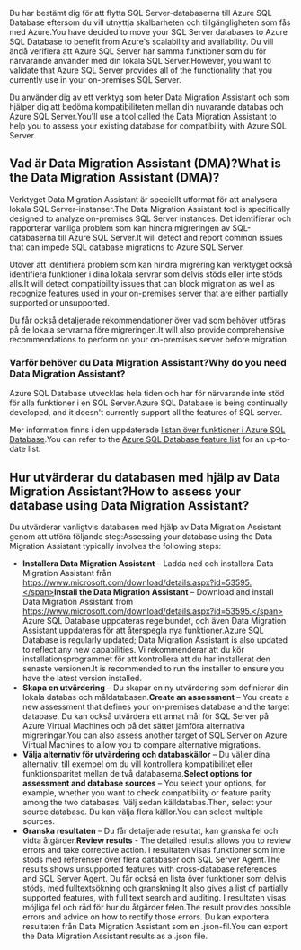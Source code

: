 <span data-ttu-id="49e11-101">Du har bestämt dig för att flytta SQL Server-databaserna till Azure SQL Database eftersom du vill utnyttja skalbarheten och tillgängligheten som fås med Azure.</span><span class="sxs-lookup"><span data-stu-id="49e11-101">You have decided to move your SQL Server databases to Azure SQL Database to benefit from Azure's scalability and availability.</span></span> <span data-ttu-id="49e11-102">Du vill ändå verifiera att Azure SQL Server har samma funktioner som du för närvarande använder med din lokala SQL Server.</span><span class="sxs-lookup"><span data-stu-id="49e11-102">However, you want to validate that Azure SQL Server provides all of the functionality that you currently use in your on-premises SQL Server.</span></span>

<span data-ttu-id="49e11-103">Du använder dig av ett verktyg som heter Data Migration Assistant och som hjälper dig att bedöma kompatibiliteten mellan din nuvarande databas och Azure SQL Server.</span><span class="sxs-lookup"><span data-stu-id="49e11-103">You'll use a tool called the Data Migration Assistant to help you to assess your existing database for compatibility with Azure SQL Server.</span></span>

## <a name="what-is-the-data-migration-assistant-dma"></a><span data-ttu-id="49e11-104">Vad är Data Migration Assistant (DMA)?</span><span class="sxs-lookup"><span data-stu-id="49e11-104">What is the Data Migration Assistant (DMA)?</span></span>

<span data-ttu-id="49e11-105">Verktyget Data Migration Assistant är speciellt utformat för att analysera lokala SQL Server-instanser.</span><span class="sxs-lookup"><span data-stu-id="49e11-105">The Data Migration Assistant tool is specifically designed to analyze on-premises SQL Server instances.</span></span> <span data-ttu-id="49e11-106">Det identifierar och rapporterar vanliga problem som kan hindra migreringen av SQL-databaserna till Azure SQL Server.</span><span class="sxs-lookup"><span data-stu-id="49e11-106">It will detect and report common issues that can impede SQL database migrations to Azure SQL Server.</span></span>

<span data-ttu-id="49e11-107">Utöver att identifiera problem som kan hindra migrering kan verktyget också identifiera funktioner i dina lokala servrar som delvis stöds eller inte stöds alls.</span><span class="sxs-lookup"><span data-stu-id="49e11-107">It will detect compatibility issues that can block migration as well as recognize features used in your on-premises server that are either partially supported or unsupported.</span></span>

<span data-ttu-id="49e11-108">Du får också detaljerade rekommendationer över vad som behöver utföras på de lokala servrarna före migreringen.</span><span class="sxs-lookup"><span data-stu-id="49e11-108">It will also provide comprehensive recommendations to perform on your on-premises server before migration.</span></span>

### <a name="why-do-you-need-data-migration-assistant"></a><span data-ttu-id="49e11-109">Varför behöver du Data Migration Assistant?</span><span class="sxs-lookup"><span data-stu-id="49e11-109">Why do you need Data Migration Assistant?</span></span>

<span data-ttu-id="49e11-110">Azure SQL Database utvecklas hela tiden och har för närvarande inte stöd för alla funktioner i en SQL Server.</span><span class="sxs-lookup"><span data-stu-id="49e11-110">Azure SQL Database is being continually developed, and it doesn't currently support all the features of SQL server.</span></span>

<span data-ttu-id="49e11-111">Mer information finns i den uppdaterade [listan över funktioner i Azure SQL Database](https://docs.microsoft.com/azure/sql-database/sql-database-features).</span><span class="sxs-lookup"><span data-stu-id="49e11-111">You can refer to the [Azure SQL Database feature list](https://docs.microsoft.com/azure/sql-database/sql-database-features) for an up-to-date list.</span></span>

## <a name="how-to-assess-your-database-using-data-migration-assistant"></a><span data-ttu-id="49e11-112">Hur utvärderar du databasen med hjälp av Data Migration Assistant?</span><span class="sxs-lookup"><span data-stu-id="49e11-112">How to assess your database using Data Migration Assistant?</span></span>

<span data-ttu-id="49e11-113">Du utvärderar vanligtvis databasen med hjälp av Data Migration Assistant genom att utföra följande steg:</span><span class="sxs-lookup"><span data-stu-id="49e11-113">Assessing your database using the Data Migration Assistant typically involves the following steps:</span></span>

- <span data-ttu-id="49e11-114">**Installera Data Migration Assistant** – Ladda ned och installera Data Migration Assistant från https://www.microsoft.com/download/details.aspx?id=53595.</span><span class="sxs-lookup"><span data-stu-id="49e11-114">**Install the Data Migration Assistant** – Download and install Data Migration Assistant from https://www.microsoft.com/download/details.aspx?id=53595.</span></span> <span data-ttu-id="49e11-115">Azure SQL Database uppdateras regelbundet, och även Data Migration Assistant uppdateras för att återspegla nya funktioner.</span><span class="sxs-lookup"><span data-stu-id="49e11-115">Azure SQL Database is regularly updated; Data Migration Assistant is also updated to reflect any new capabilities.</span></span> <span data-ttu-id="49e11-116">Vi rekommenderar att du kör installationsprogrammet för att kontrollera att du har installerat den senaste versionen.</span><span class="sxs-lookup"><span data-stu-id="49e11-116">It is recommended to run the installer to ensure you have the latest version installed.</span></span>
- <span data-ttu-id="49e11-117">**Skapa en utvärdering** – Du skapar en ny utvärdering som definierar din lokala databas och måldatabasen.</span><span class="sxs-lookup"><span data-stu-id="49e11-117">**Create an assessment** – You create a new assessment that defines your on-premises database and the target database.</span></span> <span data-ttu-id="49e11-118">Du kan också utvärdera ett annat mål för SQL Server på Azure Virtual Machines och på det sättet jämföra alternativa migreringar.</span><span class="sxs-lookup"><span data-stu-id="49e11-118">You can also assess another target of SQL Server on Azure Virtual Machines to allow you to compare alternative migrations.</span></span>
- <span data-ttu-id="49e11-119">**Välja alternativ för utvärdering och databaskällor** – Du väljer dina alternativ, till exempel om du vill kontrollera kompatibilitet eller funktionsparitet mellan de två databaserna.</span><span class="sxs-lookup"><span data-stu-id="49e11-119">**Select options for assessment and database sources** – You select your options, for example, whether you want to check compatibility or feature parity among the two databases.</span></span> <span data-ttu-id="49e11-120">Välj sedan källdatabas.</span><span class="sxs-lookup"><span data-stu-id="49e11-120">Then, select your source database.</span></span> <span data-ttu-id="49e11-121">Du kan välja flera källor.</span><span class="sxs-lookup"><span data-stu-id="49e11-121">You can select multiple sources.</span></span>
- <span data-ttu-id="49e11-122">**Granska resultaten** – Du får detaljerade resultat, kan granska fel och vidta åtgärder.</span><span class="sxs-lookup"><span data-stu-id="49e11-122">**Review results** - The detailed results allows you to review errors and take corrective action.</span></span> <span data-ttu-id="49e11-123">I resultaten visas funktioner som inte stöds med referenser över flera databaser och SQL Server Agent.</span><span class="sxs-lookup"><span data-stu-id="49e11-123">The results shows unsupported features with cross-database references and SQL Server Agent.</span></span> <span data-ttu-id="49e11-124">Du får också en lista över funktioner som delvis stöds, med fulltextsökning och granskning.</span><span class="sxs-lookup"><span data-stu-id="49e11-124">It also gives a list of partially supported features, with full text search and auditing.</span></span> <span data-ttu-id="49e11-125">I resultaten visas möjliga fel och råd för hur du åtgärder felen.</span><span class="sxs-lookup"><span data-stu-id="49e11-125">The result provides possible errors and advice on how to rectify those errors.</span></span> <span data-ttu-id="49e11-126">Du kan exportera resultaten från Data Migration Assistant som en .json-fil.</span><span class="sxs-lookup"><span data-stu-id="49e11-126">You can export the Data Migration Assistant results as a .json file.</span></span>
